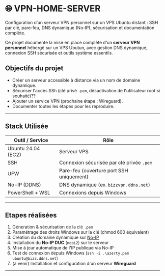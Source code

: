 # 🌐 VPN-HOME-SERVER
Configuration d’un serveur VPN personnel sur un VPS Ubuntu distant : SSH par clé, pare-feu, DNS dynamique (No-IP), sécurisation et documentation complète.

Ce projet documente la mise en place complète d'un **serveur VPN personnel** hébergé sur un VPS Ubutun, avec gestion DNS dynamique, connexion SSH sécurisée et outils système essentils.

## Objectifs du projet

- Créer un serveur accessible à distance via un nom de domaine dynamique.
- Sécuriser l'accès SSh (clé privé `.pem`, désactivation de l'utilisateur root si souhaité)??
- Ajouter un service VPN (prochaine étape : Wireguard).
- Documenter toutes les étapes pour les reproduire.
  
---

## Stack Utilisée

| Outil / Service       | Rôle                                          |
|-----------------------|-----------------------------------------------|
| Ubuntu 24.04 (EC2)    | Serveur VPS                                   |
| SSH                   | Connexion sécurisée par clé privée `.pem`     |
| UFW                   | Pare-feu (ouverture port SSH uniquement)      |
| No-IP (DDNS)          | DNS dynamique (ex. `bizzvpn.ddns.net`)        |
| PowerShell + WSL      | Connexions depuis Windows                     |

---

## Etapes réalisées

1. Géneration & sécurisation de la clé `.pem`
2.  Paramétrage des droits Windows sur la clé (chmod 600 équivalent)
3.  Création du domaine dynamique sur [No-IP](https://www.noip.com/)
4.  Installation du **No-IP DUC** (`nopi2`) sur le serveur
5.  Mise à jour automatique de l'IP publique via No-IP
6.  Test de connexion depuis Windows (`ssh -i .\azerty.pem ubuntu@bizz.ddns.net`)
7.  (à venir) Installation et configuration d'un serveur **Wireguard**

---




